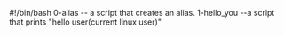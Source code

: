 #!/bin/bash
0-alias   -- a script that creates an alias.
1-hello_you --a script that prints "hello user(current linux user)"
